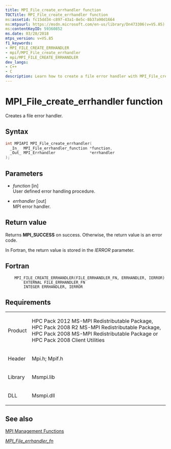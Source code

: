 ```yaml
---
title: MPI_File_create_errhandler function
TOCTitle: MPI_File_create_errhandler function
ms:assetid: fc15dd34-c897-43a1-8e5c-8b37a90d1664
ms:mtpsurl: https://msdn.microsoft.com/en-us/library/Dn473306(v=VS.85)
ms:contentKeyID: 59360852
ms.date: 03/28/2018
mtps_version: v=VS.85
f1_keywords:
- MPI_FILE_CREATE_ERRHANDLER
- mpif/MPI_File_create_errhandler
- mpi/MPI_FILE_CREATE_ERRHANDLER
dev_langs:
- C++
- C
description: Learn how to create a file error handler with MPI_File_create_errhandler function. Detailed guide for Fortran users on Microsoft's platform.
---
```


# MPI\_File\_create\_errhandler function

Creates a file error handler.

## Syntax

``` c++
int MPIAPI MPI_File_create_errhandler(
  _In_  MPI_File_errhandler_function *function,
  _Out_ MPI_Errhandler               *errhandler
);
```

## Parameters

  - *function* \[in\]  
    User defined error handling procedure.

  - *errhandler* \[out\]  
    MPI error handler.

## Return value

Returns **MPI\_SUCCESS** on success. Otherwise, the return value is an error code.

In Fortran, the return value is stored in the *IERROR* parameter.

## Fortran

``` FORTRAN
    MPI_FILE_CREATE_ERRHANDLER(FILE_ERRHANDLER_FN, ERRHANDLER, IERROR)
        EXTERNAL FILE_ERRHANDLER_FN
        INTEGER ERRHANDLER, IERROR
```

## Requirements

<table>
<colgroup>
<col/>
<col/>
</colgroup>
<tbody>
<tr class="odd">
<td><p>Product</p></td>
<td><p>HPC Pack 2012 MS-MPI Redistributable Package, HPC Pack 2008 R2 MS-MPI Redistributable Package, HPC Pack 2008 MS-MPI Redistributable Package or HPC Pack 2008 Client Utilities</p></td>
</tr>
<tr class="even">
<td><p>Header</p></td>
<td>Mpi.h;
Mpif.h</td>
</tr>
<tr class="odd">
<td><p>Library</p></td>
<td>Msmpi.lib</td>
</tr>
<tr class="even">
<td><p>DLL</p></td>
<td>Msmpi.dll</td>
</tr>
</tbody>
</table>


## See also

[MPI Management Functions](mpi-management-functions.md)

[*MPI\_File\_errhandler\_fn*](mpi-file-errhandler-fn-callback-function.md)

